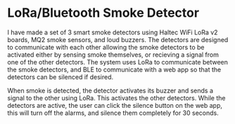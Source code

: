 # LoRa/Bluetooth Smoke Detector

I have made a set of 3 smart smoke detectors using Haltec WiFi LoRa v2 boards, MQ2 smoke sensors, and loud buzzers. The detectors are designed to communicate with each other allowing the smoke detectors to be activated either by sensing smoke themselves, or recieving a signal from one of the other detectors. The system uses LoRa to communicate between the smoke detectors, and BLE to communicate with a web app so that the detectors can be silenced if desired.

When smoke is detected, the detector activates its buzzer and sends a signal to the other using LoRa. This activates the other detectors. While the detectors are active, the user can click the silence button on the web app, this will turn off the alarms, and silence them completely for 30 seconds.
